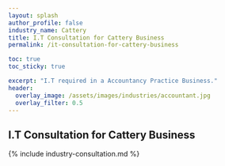 ```yaml
---
layout: splash 
author_profile: false 
industry_name: Cattery
title: I.T Consultation for Cattery Business
permalink: /it-consultation-for-cattery-business

toc: true
toc_sticky: true

excerpt: "I.T required in a Accountancy Practice Business."
header:
  overlay_image: /assets/images/industries/accountant.jpg
  overlay_filter: 0.5 
---
```


## I.T Consultation for Cattery Business

{% include industry-consultation.md %}
